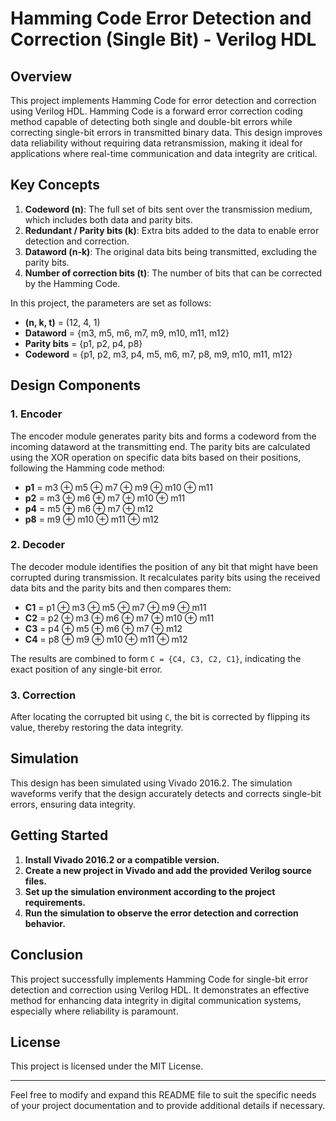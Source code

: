 # Hamming Code Error Detection and Correction (Single Bit) - Verilog HDL

## Overview

This project implements Hamming Code for error detection and correction using Verilog HDL. Hamming Code is a forward error correction coding method capable of detecting both single and double-bit errors while correcting single-bit errors in transmitted binary data. This design improves data reliability without requiring data retransmission, making it ideal for applications where real-time communication and data integrity are critical.

## Key Concepts

1. **Codeword (n)**: The full set of bits sent over the transmission medium, which includes both data and parity bits.
2. **Redundant / Parity bits (k)**: Extra bits added to the data to enable error detection and correction.
3. **Dataword (n-k)**: The original data bits being transmitted, excluding the parity bits.
4. **Number of correction bits (t)**: The number of bits that can be corrected by the Hamming Code.

In this project, the parameters are set as follows:  
- **(n, k, t)** = (12, 4, 1)  
- **Dataword** = {m3, m5, m6, m7, m9, m10, m11, m12}  
- **Parity bits** = {p1, p2, p4, p8}  
- **Codeword** = {p1, p2, m3, p4, m5, m6, m7, p8, m9, m10, m11, m12}

## Design Components

### 1. Encoder

The encoder module generates parity bits and forms a codeword from the incoming dataword at the transmitting end. The parity bits are calculated using the XOR operation on specific data bits based on their positions, following the Hamming code method:

- **p1** = m3 ⊕ m5 ⊕ m7 ⊕ m9 ⊕ m10 ⊕ m11  
- **p2** = m3 ⊕ m6 ⊕ m7 ⊕ m10 ⊕ m11  
- **p4** = m5 ⊕ m6 ⊕ m7 ⊕ m12  
- **p8** = m9 ⊕ m10 ⊕ m11 ⊕ m12  

### 2. Decoder

The decoder module identifies the position of any bit that might have been corrupted during transmission. It recalculates parity bits using the received data bits and the parity bits and then compares them:

- **C1** = p1 ⊕ m3 ⊕ m5 ⊕ m7 ⊕ m9 ⊕ m11  
- **C2** = p2 ⊕ m3 ⊕ m6 ⊕ m7 ⊕ m10 ⊕ m11  
- **C3** = p4 ⊕ m5 ⊕ m6 ⊕ m7 ⊕ m12  
- **C4** = p8 ⊕ m9 ⊕ m10 ⊕ m11 ⊕ m12  

The results are combined to form `C = {C4, C3, C2, C1}`, indicating the exact position of any single-bit error.

### 3. Correction

After locating the corrupted bit using `C`, the bit is corrected by flipping its value, thereby restoring the data integrity.

## Simulation

This design has been simulated using Vivado 2016.2. The simulation waveforms verify that the design accurately detects and corrects single-bit errors, ensuring data integrity.

## Getting Started

1. **Install Vivado 2016.2 or a compatible version.**
2. **Create a new project in Vivado and add the provided Verilog source files.**
3. **Set up the simulation environment according to the project requirements.**
4. **Run the simulation to observe the error detection and correction behavior.**

## Conclusion

This project successfully implements Hamming Code for single-bit error detection and correction using Verilog HDL. It demonstrates an effective method for enhancing data integrity in digital communication systems, especially where reliability is paramount.

## License

This project is licensed under the MIT License.

---

Feel free to modify and expand this README file to suit the specific needs of your project documentation and to provide additional details if necessary.
